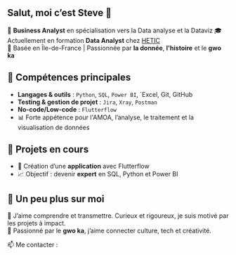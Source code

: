 ## Salut, moi c’est Steve 👋

🎯 **Business Analyst** en spécialisation vers la Data analyse et la Dataviz 
🎓 Actuellement en formation **Data Analyst** chez [HETIC](https://www.hetic.net/)  
📍 Basée en Île-de-France | Passionnée par **la donnée**, **l'histoire** et le **gwo ka**

## 🧠 Compétences principales

- **Langages & outils** : `Python`, `SQL`, `Power BI`, `Excel, Git, GitHub
- **Testing & gestion de projet** : `Jira`, `Xray`, `Postman`
- **No-code/Low-code** : `Flutterflow`  
- 📊 Forte appétence pour l'AMOA, l’analyse, le traitement et la visualisation de données

## 🚀 Projets en cours
- 🔎 Création d’une **application** avec Flutterflow  
- 📈 Objectif : devenir **expert** en SQL, Python et Power BI

## 🎵 Un peu plus sur moi

💬 J’aime comprendre et transmettre. Curieux et rigoureux, je suis motivé par les projets à impact.  
🥁 Passionné par le **gwo ka**, j’aime connecter culture, tech et créativité.  

📫 Me contacter : 

